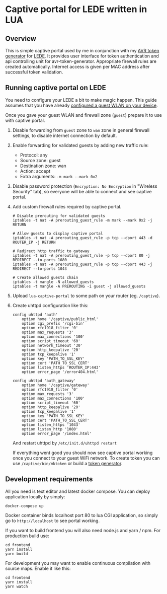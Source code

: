 # Captive portal for LEDE written in LUA

## Overview
This is simple captive portal used by me in conjunction with my [AVR token generator](https://github.com/pamelus/avr-token-generator) for [LEDE](https://lede-project.org). 
It provides user interface for token authentication and api controlling unit for avr-token-generator. Appropriate firewall rules are created automatically. Internet access is given per MAC address after successful token validation.

## Running captive portal on LEDE
You need to configure your LEDE a bit to make magic happen. This guide assumes that you have already [configured a guest WLAN on your device](https://wiki.openwrt.org/doc/recipes/guest-wlan-webinterface).

Once you gave your guest WLAN and firewall zone (`guest`) prepare it to use with captive portal.

1. Disable forwarding from `guest` zone to `wan` zone in general firewall settings, to disable internet connection by default.
 
2. Enable forwarding for validated guests by adding new traffic rule:
	* Protocol: any
	* Source zone: guest
	* Destination zone: wan
	* Action: accept
	* Extra arguments: `-m mark --mark 0x2`
	
3. Disable password protection (`Encryption: No Encryption` in "Wireless Security" tab), so everyone will be able to connect and see captive portal.

4. Add custom firewall rules required by captive portal.
	```
	# Disable prerouting for validated guests
	iptables -t nat -A prerouting_guest_rule -m mark --mark 0x2 -j RETURN
	
	# Allow guests to display captive portal
	iptables -t nat -A prerouting_guest_rule -p tcp --dport 443 -d ROUTER_IP -j RETURN
	
	# Redirect http traffic to gateway
	iptables -t nat -A prerouting_guest_rule -p tcp --dport 80 -j REDIRECT --to-ports 1080
	iptables -t nat -A prerouting_guest_rule -p tcp --dport 443 -j REDIRECT --to-ports 1043
	
	# Create allowed guests chain
	iptables -t mangle -N allowed_guests
	iptables -t mangle -A PREROUTING -i guest -j allowed_guests

	```
	
5. Upload `lua-captive-portal` to some path on your router (eg. `/captive`).

6. Create uhttpd configuration like this:
	```
	config uhttpd 'auth'
    	option home '/captive/public_html'
		option cgi_prefix '/cgi-bin'
		option rfc1918_filter '0'
		option max_requests '3'
		option max_connections '100'
		option script_timeout '60'
		option network_timeout '30'
		option http_keepalive '20'
		option tcp_keepalive '1'
		option key 'PATH_TO_SSL_KEY'
		option cert 'PATH_TO_SSL_CERT'
		option listen_https 'ROUTER_IP:443'
		option error_page '/error404.html'
    
    config uhttpd 'auth_gateway'
		option home '/captive/gateway'
		option rfc1918_filter '0'
		option max_requests '3'
		option max_connections '100'
		option script_timeout '60'
		option http_keepalive '20'
		option tcp_keepalive '1'
		option key 'PATH_TO_SSL_KEY'
		option cert 'PATH_TO_SSL_CERT'
		option listen_https '1043'
		option listen_http '1080'
		option error_page '/index.html'
	```
	
	And restart uhttpd by `/etc/init.d/uhttpd restart`
	
	If everything went good you should now see captive portal working once you connect to your guest WiFi network. To create
	token you can use `/captive/bin/mktoken` or build a [token generator](https://github.com/pamelus/avr-token-generator).
	
## Development requirements
All you need is text editor and latest docker compose. You can deploy application locally by simply:
```
docker-compose up
```

Docker container binds localhost port 80 to lua CGI application, so simply go to `http://localhost` to see portal working.

If you want to build frontend you will also need node.js and yarn / npm. For production build use:
```
cd frontend
yarn install
yarn build
```

For development you may want to enable continuous compilation with source maps. Enable it like this:
```
cd frontend
yarn install
yarn watch
```
